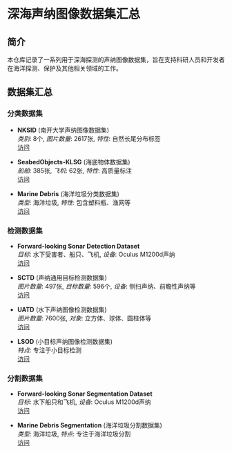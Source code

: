 # 深海声纳图像数据集汇总

## 简介
本仓库记录了一系列用于深海探测的声纳图像数据集，旨在支持科研人员和开发者在海洋探测、保护及其他相关领域的工作。

## 数据集汇总

### 分类数据集
- **NKSID** (南开大学声纳图像数据集)  
  *类别*: 8个, *图片数量*: 2617张, *特性*: 自然长尾分布标签  
  [访问](https://github.com/Jorwnpay/NK-Sonar-Image-Dataset)

- **SeabedObjects-KLSG** (海底物体数据集)  
  *船舶*: 385张, *飞机*: 62张, *特性*: 高质量标注  
  [访问](https://github.com/huoguanying/SeabedObjects-Ship-and-Airplane-dataset)

- **Marine Debris** (海洋垃圾分类数据集)  
  *类型*: 海洋垃圾, *特性*: 包含塑料瓶、渔网等  
  [访问](https://github.com/mvaldenegro/marine-debris-fls-datasets/tree/master/md_fls_dataset/data/turntable-cropped)

### 检测数据集
- **Forward-looking Sonar Detection Dataset**  
  *目标*: 水下受害者、船只、飞机, *设备*: Oculus M1200d声纳  
  [访问](https://github.com/XingYZhu/Forward-looking-Sonar-Detection-Dataset)

- **SCTD** (声纳通用目标检测数据集)  
  *图片数量*: 497张, *目标数量*: 596个, *设备*: 侧扫声纳、前瞻性声纳等  
  [访问](https://github.com/freepoet/SCTD)

- **UATD** (水下声纳图像检测数据集)  
  *图片数量*: 7600张, *对象*: 立方体、球体、圆柱体等  
  [访问](https://openi.pcl.ac.cn/OpenOrcinus_orca/URPC2021_sonar_images_dataset)

- **LSOD** (小目标声纳图像检测数据集)  
  *特点*: 专注于小目标检测  
  [访问](https://github.com/Jelly0618/LSOD)

### 分割数据集
- **Forward-looking Sonar Segmentation Dataset**  
  *目标*: 水下船只和飞机, *设备*: Oculus M1200d声纳  
  [访问](https://github.com/XingYZhu/Forward-looking-Sonar-Segmentation-Dataset)

- **Marine Debris Segmentation** (海洋垃圾分割数据集)  
  *类型*: 海洋垃圾, *特点*: 专注于海洋垃圾分割  
  [访问](https://github.com/mvaldenegro/marine-debris-fls-datasets)
